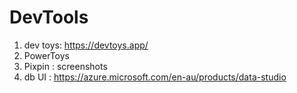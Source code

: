 # DevTools

1. dev toys: https://devtoys.app/
2. PowerToys
3. Pixpin : screenshots
4. db UI : https://azure.microsoft.com/en-au/products/data-studio
